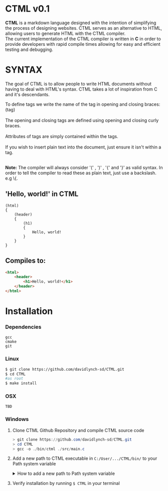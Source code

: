 # CTML v0.1

**CTML** is a markdown language designed with the intention of simplifying the process of designing websites. CTML serves as an alternative to HTML, allowing users to generate HTML with the CTML compiler.<br>
The current implementation of the CTML compiler is written in **C** in order to provide developers with rapid compile times allowing for easy and efficient testing and debugging.<br>


# SYNTAX

The goal of CTML is to allow people to write HTML documents without having to deal with HTML's syntax.
CTML takes a lot of inspiration from C and it's descendants.

To define tags we write the name of the tag in opening and closing braces: (tag)<br><br>
The opening and closing tags are defined using opening and closing curly braces.<br><br>
Attributes of tags are simply contained within the tags.<br><br>
If you wish to insert plain text into the document, just ensure it isn't within a tag.<br><br>


**Note:** The compiler will always consider '(' , ')' , '{' and '}' as valid syntax. In order to tell the compiler to read these as plain text, just use a backslash. e.g \\{.

## 'Hello, world!' in CTML
```
(html)
{
	(header)
	{
		(h1)
		{
			Hello, world!
		}
	}
}
```
## Compiles to:
```html
<html>
	<header>
		<h1>Hello, world!</h1>
	</header>
</html>
```

# Installation
### Dependencies
```
gcc
cmake
git
```
### Linux
```sh
$ git clone https://github.com/davidlynch-sd/CTML.git
$ cd CTML
#as root
$ make install
```
### OSX
```
TBD
```
### Windows
1. Clone CTML Github Repository and compile CTML source code
	```ps1
	> git clone https://github.com/davidlynch-sd/CTML.git
	> cd CTML
	> gcc -o ./bin/ctml ./src/main.c
	```
2. Add a new path to CTML executable in `C:/User/.../CTML/bin/` to your Path system variable
   <details>
	 	<summary>How to add a new path to Path system variable</summary>
   	- In windows search, search for `Edit the system environment variables` and open it to enter the System Properties in the Advanced tab
   	- Open Environment Variables
   	- Edit the `Path`
   		- Edit `Path` within User variables for access only to your user
   		- Edit `Path` within System variables for all users access
   	- Add 'C:/User/.../CTML/bin/' as a new path
	 </details>

3.	Verify installation by running `$ CTML` in your terminal
